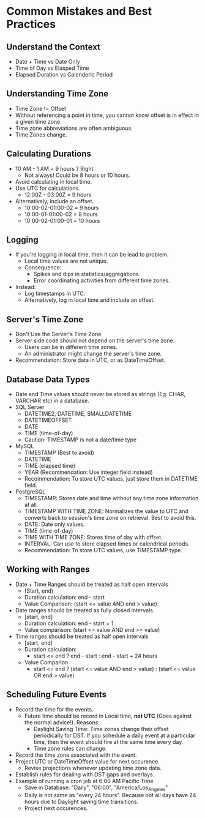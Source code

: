# Common Mistakes and Best Practices

## Understand the Context

-   Date + Time vs Date Only
-   Time of Day vs Elasped Time
-   Elapsed Duration vs Calenderic Period

## Understanding Time Zone

-   Time Zone != Offset
-   Without referencing a point in time, you cannot know offset is in
    effect in a given time zone.
-   Time zone abbreviations are often ambiguous.
-   Time Zones change.

## Calculating Durations

-   10 AM - 1 AM = 9 hours ? Right
    -   Not always! Could be 8 hours or 10 hours.
-   Avoid calculating in local time.
-   Use UTC for calculations.
    -   12:00Z - 03:00Z = 9 hours
-   Alternatively, include an offset.
    -   10:00-02-01:00-02 = 9 hours
    -   10:00-01-01:00-02 = 8 hours
    -   10:00-02-01:00-01 = 10 hours

## Logging

-   If you're logging in local time, then it can be lead to problem.
    -   Local time values are not unique.
    -   Consequence:
        -   Spikes and dips in statistics/aggregations.
        -   Error coordinating activities from different time zones.
-   Instead:
    -   Log timestamps in UTC.
    -   Alternatively, log in local time and include an offset.

## Server's Time Zone

-   Don't Use the Server's Time Zone
-   Server side code should not depend on the server's time zone.
    -   Users can be in different time zones.
    -   An administrator might change the server's time zone.
-   Recommendation: Store data in UTC, or as DateTimeOffset.

## Database Data Types

-   Date and Time values should never be stored as strings (Eg: CHAR,
    VARCHAR etc) in a database.
-   SQL Server
    -   DATETIME2, DATETIME, SMALLDATETIME
    -   DATETIMEOFFSET
    -   DATE
    -   TIME (time-of-day)
    -   Caution: TIMESTAMP is not a date/time type
-   MySQL
    -   TIMESTAMP (Best to avoid)
    -   DATETIME
    -   TIME (elapsed time)
    -   YEAR (Recommendation: Use integer field instead)
    -   Recommendation: To store UTC values, just store them in DATETIME
        field.
-   PostgreSQL
    -   TIMESTAMP: Stores date and time without any time zone
        information at all.
    -   TIMESTAMP WITH TIME ZONE: Normalizes the value to UTC and
        converts back to session's time zone on retrieval. Best to avoid
        this.
    -   DATE: Date only values.
    -   TIME (time-of-day)
    -   TIME WITH TIME ZONE: Stores time of day with offset.
    -   INTERVAL: Can use to store elapsed times or calendrical periods.
    -   Recommendation: To store UTC values, use TIMESTAMP type.

## Working with Ranges

-   Date + Time Ranges should be treated as half open intervals
    -   \[Start, end)
    -   Duration calculation: end - start
    -   Value Comparison: (start \<= value AND end > value)
-   Date ranges should be treated as fully closed intervals.
    -   \[start, end\]
    -   Duration calculation: end - start + 1
    -   Value comparison: (start \<= value AND end >= value)
-   Time ranges should be treated as half open intervals
    -   \[start, end)
    -   Duration calculation:
        -   start \<= end ? end - start : end - start + 24 hours
    -   Value Comparion
        -   start \<= end ? (start \<= value AND end > value) : (start
            \<= value OR end > value)

## Scheduling Future Events

-   Record the time for the events.
    -   Future time should be record in Local time, **not UTC** (Goes
        against the normal advice!). Reasons:
        -   Daylight Saving Time: Time zones change their offset
            periodically for DST. If you schedule a daily event at a
            particular time, then the event should fire at the same time
            every day.
        -   Time zone rules can change.
-   Record the time zone associated with the event.
-   Project UTC or DateTimeOffset value for next occurence.
    -   Revise projections whenever updating time zone data.
-   Establish rules for dealing with DST gaps and overlays.
-   Example of running a cron job at 6:00 AM Pacific Time
    -   Save in Database: "Daily", "06:00",
        "America/Los<sub>Angeles</sub>"
    -   Daily is not same as "every 24 hours". Because not all days have
        24 hours due to Daylight saving time transitions.
    -   Project next occurences.
